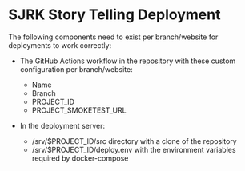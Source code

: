 # SJRK Story Telling Deployment

The following components need to exist per branch/website for deployments to work correctly:

* The GitHub Actions workflow in the repository with these custom configuration per branch/website:
  * Name
  * Branch
  * PROJECT_ID
  * PROJECT_SMOKETEST_URL

* In the deployment server:
  * /srv/$PROJECT_ID/src directory with a clone of the repository
  * /srv/$PROJECT_ID/deploy.env with the environment variables required by docker-compose
